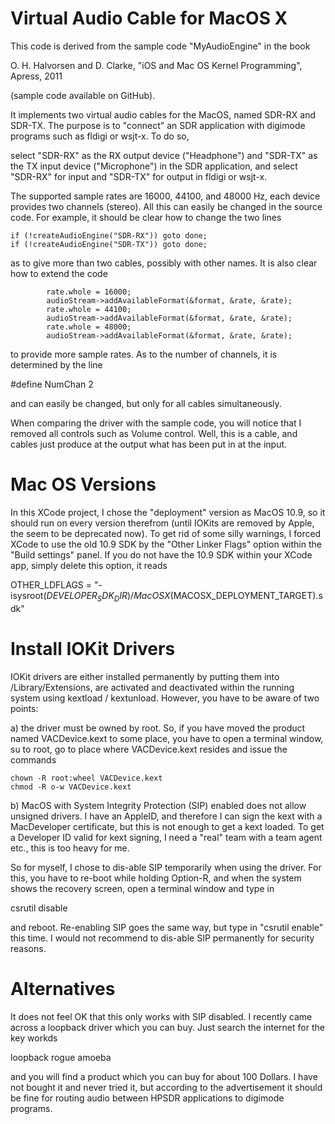 Virtual Audio Cable for MacOS X
===============================


This code is derived from the sample code "MyAudioEngine"
in the book

O. H. Halvorsen and D. Clarke,
"iOS and Mac OS Kernel Programming",
Apress, 2011

(sample code available on GitHub).

It implements two virtual audio cables for the MacOS, 
named SDR-RX and SDR-TX. The purpose is to "connect"
an SDR application with digimode programs such as
fldigi or wsjt-x. To do so,

select "SDR-RX" as the RX output device ("Headphone")
and "SDR-TX" as the TX input device ("Microphone") in
the SDR application, and select "SDR-RX" for input and
"SDR-TX" for output in fldigi or wsjt-x.

The supported sample rates are 16000, 44100, and 48000 Hz,
each device provides two channels (stereo). All this
can easily be changed in the source code. For example,
it should be clear how to change the two lines

    if (!createAudioEngine("SDR-RX")) goto done;
    if (!createAudioEngine("SDR-TX")) goto done;

as to give more than two cables, possibly with other names.
It is also clear how to extend the code

            rate.whole = 16000;
            audioStream->addAvailableFormat(&format, &rate, &rate);
            rate.whole = 44100;
            audioStream->addAvailableFormat(&format, &rate, &rate);
            rate.whole = 48000;
            audioStream->addAvailableFormat(&format, &rate, &rate);

to provide more sample rates. As to the number of channels, it is
determined by the line

#define NumChan         2

and can easily be changed, but only for all cables simultaneously.

When comparing the driver with the sample code, you will notice that
I removed all controls such as Volume control. Well, this is a cable,
and cables just produce at the output what has been put in at the
input.

Mac OS Versions
===============


In this XCode project, I chose the "deployment" version as MacOS 10.9,
so it should run on every version therefrom (until IOKits are removed
by Apple, the seem to be deprecated now). To get rid of some silly warnings,
I forced XCode to use the old 10.9 SDK by the "Other Linker Flags" option
within the "Build settings" panel.
If you do not have the 10.9 SDK within your XCode app, simply delete this
option, it reads

OTHER_LDFLAGS = "-isysroot$(DEVELOPER_SDK_DIR)/MacOSX$(MACOSX_DEPLOYMENT_TARGET).sdk"

Install IOKit Drivers
=====================

IOKit drivers are either installed permanently by putting them into /Library/Extensions,
are activated and deactivated within the running system using kextload / kextunload.
However, you have to be aware of two points:

a) the driver must be owned by root. So, if you have moved the product named
VACDevice.kext to some place, you have to open a terminal window,
su to root, go to place where VACDevice.kext resides and issue the commands

	chown -R root:wheel VACDevice.kext
	chmod -R o-w VACDevice.kext

b) MacOS with System Integrity Protection (SIP) enabled does not allow unsigned 
drivers. I have an AppleID, and therefore I can sign the kext with a
MacDeveloper certificate, but this is not enough to get a kext loaded.
To get a Developer ID valid for kext signing, I need a "real" team with
a team agent etc., this is too heavy for me.

So for myself, I chose to dis-able  SIP temporarily when using the driver.
For this, you have to re-boot while holding Option-R, and when the system
shows the recovery screen, open a terminal window and type in 

csrutil disable

and reboot. Re-enabling SIP goes the same way, but type in "csrutil enable"
this time. I would not recommend to dis-able SIP permanently for security
reasons.

Alternatives
============

It does not feel OK that this only works with SIP disabled. I  recently
came across a loopback driver which you can buy. Just search the internet
for the key workds

loopback rogue amoeba

and you will find a product which you can buy for about 100 Dollars. I have
not bought it and never tried it, but according to the advertisement
it should be fine for routing audio between HPSDR applications to digimode
programs.
